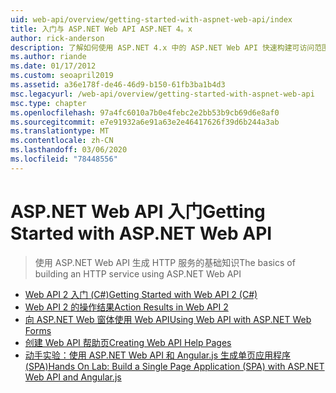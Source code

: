 ```yaml
---
uid: web-api/overview/getting-started-with-aspnet-web-api/index
title: 入门与 ASP.NET Web API ASP.NET 4。x
author: rick-anderson
description: 了解如何使用 ASP.NET 4.x 中的 ASP.NET Web API 快速构建可访问范围广泛的客户端的 HTTP 服务。
ms.author: riande
ms.date: 01/17/2012
ms.custom: seoapril2019
ms.assetid: a36e178f-de46-46d9-b150-61fb3ba1b4d3
msc.legacyurl: /web-api/overview/getting-started-with-aspnet-web-api
msc.type: chapter
ms.openlocfilehash: 97a4fc6010a7b0e4febc2e2bb53b9cb69d6e8af0
ms.sourcegitcommit: e7e91932a6e91a63e2e46417626f39d6b244a3ab
ms.translationtype: MT
ms.contentlocale: zh-CN
ms.lasthandoff: 03/06/2020
ms.locfileid: "78448556"
---
```

# <a name="getting-started-with-aspnet-web-api"></a><span data-ttu-id="76b31-103">ASP.NET Web API 入门</span><span class="sxs-lookup"><span data-stu-id="76b31-103">Getting Started with ASP.NET Web API</span></span>

> <span data-ttu-id="76b31-104">使用 ASP.NET Web API 生成 HTTP 服务的基础知识</span><span class="sxs-lookup"><span data-stu-id="76b31-104">The basics of building an HTTP service using ASP.NET Web API</span></span>

- [<span data-ttu-id="76b31-105">Web API 2 入门 (C#)</span><span class="sxs-lookup"><span data-stu-id="76b31-105">Getting Started with Web API 2 (C#)</span></span>](tutorial-your-first-web-api.md)
- [<span data-ttu-id="76b31-106">Web API 2 的操作结果</span><span class="sxs-lookup"><span data-stu-id="76b31-106">Action Results in Web API 2</span></span>](action-results.md)
- [<span data-ttu-id="76b31-107">向 ASP.NET Web 窗体使用 Web API</span><span class="sxs-lookup"><span data-stu-id="76b31-107">Using Web API with ASP.NET Web Forms</span></span>](using-web-api-with-aspnet-web-forms.md)
- [<span data-ttu-id="76b31-108">创建 Web API 帮助页</span><span class="sxs-lookup"><span data-stu-id="76b31-108">Creating Web API Help Pages</span></span>](creating-api-help-pages.md)
- [<span data-ttu-id="76b31-109">动手实验：使用 ASP.NET Web API 和 Angular.js 生成单页应用程序 (SPA)</span><span class="sxs-lookup"><span data-stu-id="76b31-109">Hands On Lab: Build a Single Page Application (SPA) with ASP.NET Web API and Angular.js</span></span>](build-a-single-page-application-spa-with-aspnet-web-api-and-angularjs.md)
